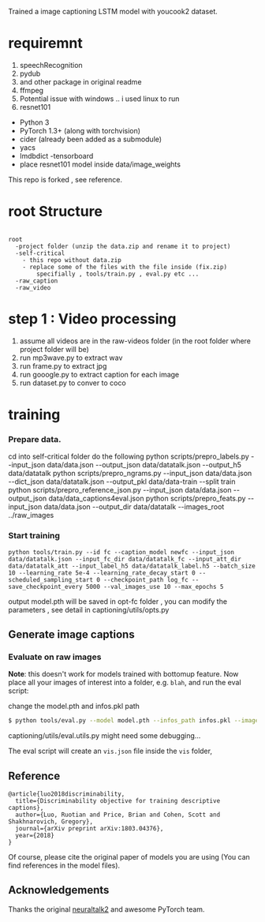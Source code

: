 
Trained a image captioning LSTM model with youcook2 dataset. 

# requiremnt
  1. speechRecognition
  2. pydub
  3. and other package in original readme
  4. ffmpeg 
  5. Potential issue with windows .. i used linux to run
  6. resnet101
  - Python 3
- PyTorch 1.3+ (along with torchvision)
- cider (already been added as a submodule)
- yacs
- lmdbdict
-tensorboard
- place resnet101 model inside data/image_weights


This repo is forked , see reference.

# root Structure
```

root
  -project folder (unzip the data.zip and rename it to project) 
  -self-critical
    - this repo without data.zip 
    - replace some of the files with the file inside (fix.zip) 
        specifially , tools/train.py , eval.py etc ...
  -raw_caption
  -raw_video
```
# step 1 : Video processing 
  1. assume all videos are in the raw-videos folder (in the root folder where project folder will be)
  2. run mp3wave.py to extract wav
  3. run frame.py to extract jpg 
  4. run gooogle.py to extract caption for each image
  5. run dataset.py to conver to coco 
  
# training
  
### Prepare data.
cd into self-critical folder do the following 
 python scripts/prepro_labels.py --input_json data/data.json --output_json data/datatalk.json --output_h5 data/datatalk
 python scripts/prepro_ngrams.py --input_json data/data.json --dict_json data/datatalk.json --output_pkl data/data-train --split train
 python scripts/prepro_reference_json.py --input_json data/data.json --output_json data/data_captions4eval.json
 python scripts/prepro_feats.py --input_json data/data.json --output_dir data/datatalk --images_root ../raw_images

### Start training

```
python tools/train.py --id fc --caption_model newfc --input_json data/datatalk.json --input_fc_dir data/datatalk_fc --input_att_dir data/datatalk_att --input_label_h5 data/datatalk_label.h5 --batch_size 10 --learning_rate 5e-4 --learning_rate_decay_start 0 --scheduled_sampling_start 0 --checkpoint_path log_fc --save_checkpoint_every 5000 --val_images_use 10 --max_epochs 5

```

output model.pth will be saved in opt-fc folder , you can modify the parameters , see detail in captioning/utils/opts.py

## Generate image captions

### Evaluate on raw images

**Note**: this doesn't work for models trained with bottomup feature.
Now place all your images of interest into a folder, e.g. `blah`, and run
the eval script:

change the model.pth and  infos.pkl path 

```bash
$ python tools/eval.py --model model.pth --infos_path infos.pkl --image_folder blah --num_images 10
```
captioning/utils/eval.utils.py might need some debugging...

The eval script will create an `vis.json` file inside the `vis` folder, 

## Reference

```
@article{luo2018discriminability,
  title={Discriminability objective for training descriptive captions},
  author={Luo, Ruotian and Price, Brian and Cohen, Scott and Shakhnarovich, Gregory},
  journal={arXiv preprint arXiv:1803.04376},
  year={2018}
}
```
Of course, please cite the original paper of models you are using (You can find references in the model files).

## Acknowledgements

Thanks the original [neuraltalk2](https://github.com/karpathy/neuraltalk2) and awesome PyTorch team.
